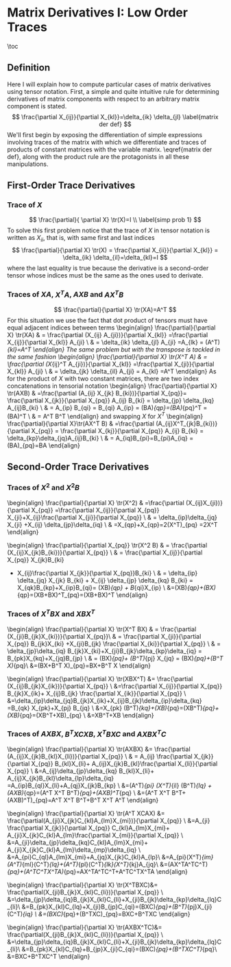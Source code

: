# Matrix Derivatives I: Low Order Traces
\toc
## Definition
Here I will explain how to compute particular cases of matrix
derivatives using tensor notation. First, a simple and quite
intuitive rule for determining derivatives of matrix components
with respect to an arbitrary matrix component is stated.
$$
\frac{\partial X_{ij}}{\partial X_{kl}}=\delta_{ik} \delta_{jl}
\label{matrix der def}
$$
We'll first begin by exposing the differentiation of simple expressions
involving traces of the matrix with which we differentiate and traces
of products of constant matrices with the variable matrix.
\eqref{matrix der def}, along with the product rule are the protagonists
in all these manipulations.
## First-Order Trace Derivatives
### Trace of $X$
$$
\frac{\partial}{ \partial X} \tr(X)=I \\
\label{simp prob 1}
$$
To solve this first problem notice that the trace of $X$ in tensor
notation is written as $X_{ii}$, that is, with same first and last indices
$$
\frac{\partial}{\partial X} \tr(X) = \frac{\partial X_{ii}}{\partial X_{kl}}
= \delta_{ik} \delta_{il}=\delta_{kl}=I
$$
where the last equality is true because the derivative is a second-order
tensor whose indices must be the same as the ones used to derivate.
### Traces of $XA$, $X^T A$, $AXB$ and $AX^T B$
$$
\frac{\partial}{\partial X} \tr(XA)=A^T
$$
For this situation we use the fact that dot product of tensors must
have equal adjacent indices between terms
\begin{align}
\frac{\partial}{\partial X} \tr(XA) & = \frac{\partial (X_{ij} A_{ji})}{\partial X_{kl}}
=\frac{\partial X_{ij}}{\partial X_{kl}} A_{ji} \\
& = \delta_{ik} \delta_{jl} A_{ji} =A_{lk} = (A^T)_{kl}=A^T
\end{align}
The same problem but with the transpose is tackled in the same fashion
\begin{align}
\frac{\partial}{\partial X} \tr(X^T A) & = \frac{\partial (X_{ij}^T A_{ji})}{\partial X_{kl}}
=\frac{\partial X_{ji}}{\partial X_{kl}} A_{ji} \\
& = \delta_{jk} \delta_{il} A_{ji} = A_{kl}
=A^T
\end{align}
As for the product of $X$ with two constant matrices, there are two index concatenations
in tensorial notation
\begin{align}
\frac{\partial}{\partial X} \tr(AXB) & =\frac{\partial (A_{ij} X_{jk} B_{ki})}{\partial X_{pq}}=
\frac{\partial X_{jk}}{\partial X_{pq}} A_{ij} B_{ki} = \delta_{jp} \delta_{kq} A_{ij}B_{ki} \\
& = A_{ip} B_{qi} = B_{qi} A_{ip} = (BA)_{qp}=(BA)_{pq}^T = (BA)^T \\
& = A^T B^T
\end{align}
and swapping $X$ for $X^T$
\begin{align}
\frac{\partial}{\partial X}\tr(AX^T B) & =\frac{\partial (A_{ij}X^T_{jk}B_{ki})}{\partial X_{pq}}
= \frac{\partial X_{kj}}{\partial X_{pq}} A_{ij} B_{ki} = \delta_{kp}\delta_{jq}A_{ij}B_{ki} \\
& = A_{iq}B_{pi}=B_{pi}A_{iq} = (BA)_{pq}=BA
\end{align}
## Second-Order Trace Derivatives
### Traces of $X^2$ and $X^2 B$

\begin{align}
\frac{\partial}{\partial X} \tr(X^2) & =\frac{\partial (X_{ij}X_{ji})}{\partial X_{pq}}
=\frac{\partial X_{ij}}{\partial X_{pq}} X_{ji}+X_{ij}\frac{\partial X_{ji}}{\partial X_{pq}} \\
& = \delta_{ip}\delta_{jq} X_{ji} +X_{ij} \delta_{jp}\delta_{iq} \\
& =X_{qp}+X_{qp}=2(X^T)_{pq}
=2X^T
\end{align}

\begin{align}
\frac{\partial}{\partial X_{pq}} \tr(X^2 B) & =
\frac{\partial (X_{ij}X_{jk}B_{ki})}{\partial X_{pq}} \\
& = \frac{\partial X_{ij}}{\partial X_{pq}} X_{jk}B_{ki}
+ X_{ij}\frac{\partial X_{jk}}{\partial X_{pq}}B_{ki} \\
& = \delta_{ip} \delta_{jq} X_{jk} B_{ki} + X_{ij} \delta_{jp} \delta_{kq} B_{ki}
= X_{qk}B_{kp}+X_{ip}B_{qi}= (XB)_{qp} + B_{qi}X_{ip} \\
&=(XB)_{qp}+(BX)_{qp}=(XB+BX)^T_{pq}=(XB+BX)^T
\end{align}
### Traces of $X^T B X$ and $XBX^T$
\begin{align}
\frac{\partial}{\partial X} \tr(X^T BX) & = \frac{\partial (X_{ji}B_{jk}X_{ki})}{\partial X_{pq}}\\
& = \frac{\partial X_{ji}}{\partial X_{pq}} B_{jk}X_{ki}
+X_{ji}B_{jk} \frac{\partial X_{ki}}{\partial X_{pq}} \\
& = \delta_{jp}\delta_{iq} B_{jk}X_{ki}+X_{ji}B_{jk}\delta_{kp}\delta_{iq}
= B_{pk}X_{kq}+X_{jq}B_{jp} \\
& = (BX)_{pq}+ (B^T)_{pj} X_{jq} = (BX)_{pq}+(B^T X)_{pq}\\
&=(BX+B^T X)_{pq}=BX+B^T X
\end{align}

\begin{align}
\frac{\partial}{\partial X} \tr(XBX^T) &=
\frac{\partial (X_{ij}B_{jk}X_{ik})}{\partial X_{pq}} \\
&=\frac{\partial X_{ij}}{\partial X_{pq}} B_{jk}X_{ik}+
X_{ij}B_{jk} \frac{\partial X_{ik}}{\partial X_{pq}} \\
&=\delta_{ip}\delta_{jq}B_{jk}X_{ik}+X_{ij}B_{jk}\delta_{ip}\delta_{kq}
=B_{qk} X_{pk}+X_{pj} B_{jq} \\
&=X_{pk} (B^T)_{kq}+(XB)_{pq}=(XB^T)_{pq}+(XB)_{pq}=(XB^T+XB)_{pq} \\
&=XB^T+XB
\end{align}
### Traces of $AXBX$, $B^T XCXB$, $X^T BXC$ and $AXBX^TC$
\begin{align}
\frac{\partial}{\partial X} \tr(AXBX) &=
\frac{\partial (A_{ij}X_{jk}B_{kl}X_{li})}{\partial X_{pq}} \\
& = A_{ij} \frac{\partial X_{jk}}{\partial X_{pq}} B_{kl}X_{li}+
A_{ij}X_{jk}B_{kl}\frac{\partial X_{li}}{\partial X_{pq}} \\
&=A_{ij}\delta_{jp}\delta_{kq} B_{kl}X_{li}+
A_{ij}X_{jk}B_{kl}\delta_{lp}\delta_{iq}
=A_{ip}B_{ql}X_{li}+A_{qj}X_{jk}B_{kp} \\
&=(A^T)_{pi} (X^T)_{il} (B^T)_{lq} + (AXB)_{qp}=(A^T X^T B^T)_{pq}+(AXB)^T_{pq} \\
&=(A^T X^T B^T+(AXB)^T)_{pq}=A^T X^T B^T+B^T X^T A^T
\end{align}

\begin{align}
\frac{\partial}{\partial X} \tr(A^T XCAX) &=
\frac{\partial(A_{ji}X_{jk}C_{kl}A_{lm}X_{mi})}{\partial X_{pq}} \\
&=A_{ji} \frac{\partial X_{jk}}{\partial X_{pq}} C_{kl}A_{lm}X_{mi}+
A_{ji}X_{jk}C_{kl}A_{lm}\frac{\partial X_{mi}}{\partial X_{pq}} \\
&=A_{ji}\delta_{jp}\delta_{kq}C_{kl}A_{lm}X_{mi}+
A_{ji}X_{jk}C_{kl}A_{lm}\delta_{mp}\delta_{iq} \\
&=A_{pi}C_{ql}A_{lm}X_{mi}+A_{jq}X_{jk}C_{kl}A_{lp}\\
&=A_{pi}(X^T)_{im}(A^T)_{ml}(C^T)_{lq}+(A^T)_{pl}(C^T)_{lk}(X^T)_{kj}A_{jq}\\
&=(AX^TA^TC^T)_{pq}+(A^TC^TX^TA)_{pq}=AX^TA^TC^T+A^TC^TX^TA
\end{align}

\begin{align}
\frac{\partial}{\partial X} \tr(X^TBXC)&=
\frac{\partial(X_{ji}B_{jk}X_{kl}C_{li})}{\partial X_{pq}} \\
&=\delta_{jp}\delta_{iq}B_{jk}X_{kl}C_{li}+X_{ji}B_{jk}\delta_{kp}\delta_{lq}C_{li}\\
&=B_{pk}X_{kl}C_{lq}+X_{ji}B_{jp}C_{qi}=(BXC)_{pq}+(B^T)_{pj}X_{ji}(C^T)_{iq} \\
&=(BXC)_{pq}+(B^TXC)_{pq}=BXC+B^TXC
\end{align}

\begin{align}
\frac{\partial}{\partial X} \tr(AXBX^TC)&=
\frac{\partial(X_{ji}B_{jk}X_{kl}C_{li})}{\partial X_{pq}} \\
&=\delta_{jp}\delta_{iq}B_{jk}X_{kl}C_{li}+X_{ji}B_{jk}\delta_{kp}\delta_{lq}C_{li}\\
&=B_{pk}X_{kl}C_{lq}+B_{jp}X_{ji}C_{qi}=(BXC)_{pq}+(B^TXC^T)_{pq}\\
&=BXC+B^TXC^T
\end{align}